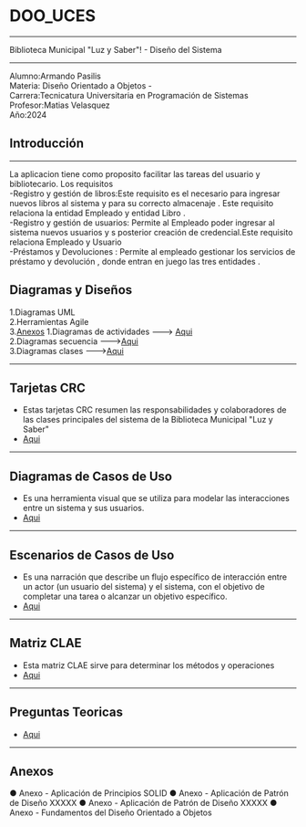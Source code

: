# DOO_UCES
____________________________________________________________________________________________
Biblioteca Municipal "Luz y Saber"! - Diseño del Sistema
____________________________________________________________________________________________
Alumno:Armando Pasilis  
Materia: Diseño Orientado a Objetos -  
Carrera:Tecnicatura Universitaria en Programación de Sistemas  
Profesor:Matias Velasquez  
Año:2024  
## Introducción  
---
La aplicacion tiene como proposito facilitar las tareas del usuario y bibliotecario.
Los requisitos   
-Registro y gestión de libros:Este requisito es el necesario para ingresar nuevos libros al sistema y para su correcto almacenaje . Este requisito relaciona la entidad Empleado y entidad Libro .  
-Registro y gestión de usuarios: Permite al Empleado poder ingresar al sistema nuevos usuarios y s posterior creación de credencial.Este requisito relaciona Empleado y Usuario   
-Préstamos y Devoluciones :  Permite al empleado gestionar los servicios de préstamo y devolución , donde entran en juego las tres entidades .  

## Diagramas y Diseños

1.Diagramas UML  
2.Herramientas Agile  
3.[Anexos](https://github.com/armandopasilis/DOO_UCES/blob/main/Anexos](https://github.com/armandopasilis/DOO_UCES/blob/main/Anexos.md))  
1.Diagramas de actividades  ---> [Aqui](https://docs.google.com/presentation/d/1i_uKVIqJN0TnCQ1aR7jVnM60ItPXd8-3ih1lAw8xRZ8/edit#slide=id.p)  
2.Diagramas secuencia  --->[Aqui](https://docs.google.com/document/d/1XxTVw_RGB7xmXsWb7b6ZQNCbKIO5DcObN38RhyjaOo8/edit?usp=sharing)  
3.Diagramas clases     --->[Aqui](https://docs.google.com/presentation/d/1hRUJWvK62TNMjvtD5F0mrpfBQo8xms379FoKEji9zoo/edit#slide=id.p)  
____________________________________________________________________________________________
## Tarjetas CRC  
* Estas tarjetas CRC resumen las responsabilidades y colaboradores de las clases principales del sistema de la Biblioteca Municipal "Luz y Saber"   
* [Aqui](https://docs.google.com/presentation/d/1jCiKkZnsjfZlzVZz31d36C87lstlnUpBusQ_S_YL_1g/edit#slide=id.p)
__________________________________________________________________________________________
## Diagramas de Casos de Uso  
* Es una herramienta visual que se utiliza para modelar las interacciones entre un sistema y sus usuarios.  
* [Aqui](https://docs.google.com/presentation/d/14m3YRAAMCLfZwr2F_foWqe6eG-wjz8tyPMlMAubBNbc/edit#slide=id.g20df80748c8_0_0)
 ____________________________________________________________________________________________
## Escenarios de Casos de Uso
* Es una narración que describe un flujo específico de interacción entre un actor (un usuario del sistema) y el sistema, con el objetivo de completar una tarea o alcanzar un objetivo específico.  
*  [Aqui](https://docs.google.com/spreadsheets/d/1DsOFDdp2decXhO5Q-h-X5VQFj5rcK7yxf1D3R6Nu6v4/edit#gid=549554537)
____________________________________________________________________________________________  
## Matriz CLAE
* Esta matriz CLAE sirve para determinar los métodos y operaciones
*  [Aqui](https://docs.google.com/spreadsheets/d/1wAI_8oAL7P7DYLKixcjc1FFFu3q6vCk1r_FlEkbEf-0/edit?usp=sharing)
  ____________________________________________________________________________________________  
## Preguntas Teoricas   
*  [Aqui](https://docs.google.com/document/d/1b93LjzYtDYi5zkoxJJsejq_0XEvYVHVMUQCqGmzGLmY/edit?usp=sharing)

  ____________________________________________________________________________________________  
## Anexos
● Anexo - Aplicación de Principios SOLID
● Anexo - Aplicación de Patrón de Diseño XXXXX
● Anexo - Aplicación de Patrón de Diseño XXXXX
● Anexo - Fundamentos del Diseño Orientado a Objetos
